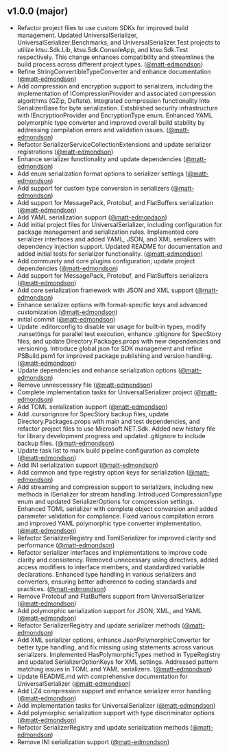 ## v1.0.0 (major)

- Refactor project files to use custom SDKs for improved build management. Updated UniversalSerializer, UniversalSerializer.Benchmarks, and UniversalSerializer.Test projects to utilize ktsu.Sdk.Lib, ktsu.Sdk.ConsoleApp, and ktsu.Sdk.Test respectively. This change enhances compatibility and streamlines the build process across different project types. ([@matt-edmondson](https://github.com/matt-edmondson))
- Refine StringConvertibleTypeConverter and enhance documentation ([@matt-edmondson](https://github.com/matt-edmondson))
- Add compression and encryption support to serializers, including the implementation of ICompressionProvider and associated compression algorithms (GZip, Deflate). Integrated compression functionality into SerializerBase for byte serialization. Established security infrastructure with IEncryptionProvider and EncryptionType enum. Enhanced YAML polymorphic type converter and improved overall build stability by addressing compilation errors and validation issues. ([@matt-edmondson](https://github.com/matt-edmondson))
- Refactor SerializerServiceCollectionExtensions and update serializer registrations ([@matt-edmondson](https://github.com/matt-edmondson))
- Enhance serializer functionality and update dependencies ([@matt-edmondson](https://github.com/matt-edmondson))
- Add enum serialization format options to serializer settings ([@matt-edmondson](https://github.com/matt-edmondson))
- Add support for custom type conversion in serializers ([@matt-edmondson](https://github.com/matt-edmondson))
- Add support for MessagePack, Protobuf, and FlatBuffers serialization ([@matt-edmondson](https://github.com/matt-edmondson))
- Add YAML serialization support ([@matt-edmondson](https://github.com/matt-edmondson))
- Add initial project files for UniversalSerializer, including configuration for package management and serialization rules. Implemented core serializer interfaces and added YAML, JSON, and XML serializers with dependency injection support. Updated README for documentation and added initial tests for serializer functionality. ([@matt-edmondson](https://github.com/matt-edmondson))
- Add community and core plugins configuration; update project dependencies ([@matt-edmondson](https://github.com/matt-edmondson))
- Add support for MessagePack, Protobuf, and FlatBuffers serializers ([@matt-edmondson](https://github.com/matt-edmondson))
- Add core serialization framework with JSON and XML support ([@matt-edmondson](https://github.com/matt-edmondson))
- Enhance serializer options with format-specific keys and advanced customization ([@matt-edmondson](https://github.com/matt-edmondson))
- initial commit ([@matt-edmondson](https://github.com/matt-edmondson))
- Update .editorconfig to disable var usage for built-in types, modify .runsettings for parallel test execution, enhance .gitignore for SpecStory files, and update Directory.Packages.props with new dependencies and versioning. Introduce global.json for SDK management and refine PSBuild.psm1 for improved package publishing and version handling. ([@matt-edmondson](https://github.com/matt-edmondson))
- Update dependencies and enhance serialization options ([@matt-edmondson](https://github.com/matt-edmondson))
- Remove unnescessary file ([@matt-edmondson](https://github.com/matt-edmondson))
- Complete implementation tasks for UniversalSerializer project ([@matt-edmondson](https://github.com/matt-edmondson))
- Add TOML serialization support ([@matt-edmondson](https://github.com/matt-edmondson))
- Add .cursorignore for SpecStory backup files, update Directory.Packages.props with main and test dependencies, and refactor project files to use Microsoft.NET.Sdk. Added new history file for library development progress and updated .gitignore to include backup files. ([@matt-edmondson](https://github.com/matt-edmondson))
- Update task list to mark build pipeline configuration as complete ([@matt-edmondson](https://github.com/matt-edmondson))
- Add INI serialization support ([@matt-edmondson](https://github.com/matt-edmondson))
- Add common and type registry option keys for serialization ([@matt-edmondson](https://github.com/matt-edmondson))
- Add streaming and compression support to serializers, including new methods in ISerializer for stream handling. Introduced CompressionType enum and updated SerializerOptions for compression settings. Enhanced TOML serializer with complete object conversion and added parameter validation for compliance. Fixed various compilation errors and improved YAML polymorphic type converter implementation. ([@matt-edmondson](https://github.com/matt-edmondson))
- Refactor SerializerRegistry and TomlSerializer for improved clarity and performance ([@matt-edmondson](https://github.com/matt-edmondson))
- Refactor serializer interfaces and implementations to improve code clarity and consistency. Removed unnecessary using directives, added access modifiers to interface members, and standardized variable declarations. Enhanced type handling in various serializers and converters, ensuring better adherence to coding standards and practices. ([@matt-edmondson](https://github.com/matt-edmondson))
- Remove Protobuf and FlatBuffers support from UniversalSerializer ([@matt-edmondson](https://github.com/matt-edmondson))
- Add polymorphic serialization support for JSON, XML, and YAML ([@matt-edmondson](https://github.com/matt-edmondson))
- Refactor SerializerRegistry and update serializer methods ([@matt-edmondson](https://github.com/matt-edmondson))
- Add XML serializer options, enhance JsonPolymorphicConverter for better type handling, and fix missing using statements across various serializers. Implemented HasPolymorphicTypes method in TypeRegistry and updated SerializerOptionKeys for XML settings. Addressed pattern matching issues in TOML and YAML serializers. ([@matt-edmondson](https://github.com/matt-edmondson))
- Update README.md with comprehensive documentation for UniversalSerializer ([@matt-edmondson](https://github.com/matt-edmondson))
- Add LZ4 compression support and enhance serializer error handling ([@matt-edmondson](https://github.com/matt-edmondson))
- Add implementation tasks for UniversalSerializer ([@matt-edmondson](https://github.com/matt-edmondson))
- Add polymorphic serialization support with type discriminator options ([@matt-edmondson](https://github.com/matt-edmondson))
- Refactor SerializerRegistry and update serialization methods ([@matt-edmondson](https://github.com/matt-edmondson))
- Remove INI serialization support ([@matt-edmondson](https://github.com/matt-edmondson))
